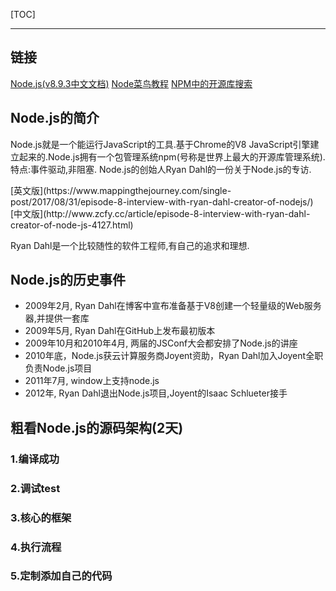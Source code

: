 [TOC]

---
## 链接
[Node.js(v8.9.3中文文档)](http://nodejs.cn/api/)
[Node菜鸟教程](http://www.runoob.com/nodejs/nodejs-http-server.html)
[NPM中的开源库搜索](https://www.npmjs.com/search?q=&page=0&ranking=optimal)

## Node.js的简介
<p>
Node.js就是一个能运行JavaScript的工具.基于Chrome的V8 JavaScript引擎建立起来的.Node.js拥有一个包管理系统npm(号称是世界上最大的开源库管理系统).特点:事件驱动,非阻塞.
Node.js的创始人Ryan Dahl的一份关于Node.js的专访.
</p>
[英文版](https://www.mappingthejourney.com/single-post/2017/08/31/episode-8-interview-with-ryan-dahl-creator-of-nodejs/)
[中文版](http://www.zcfy.cc/article/episode-8-interview-with-ryan-dahl-creator-of-node-js-4127.html)

Ryan Dahl是一个比较随性的软件工程师,有自己的追求和理想.

## Node.js的历史事件

- 2009年2月, Ryan Dahl在博客中宣布准备基于V8创建一个轻量级的Web服务器,并提供一套库
- 2009年5月, Ryan Dahl在GitHub上发布最初版本
- 2009年10月和2010年4月, 两届的JSConf大会都安排了Node.js的讲座
- 2010年底，Node.js获云计算服务商Joyent资助，Ryan Dahl加入Joyent全职负责Node.js项目
- 2011年7月, window上支持node.js
- 2012年, Ryan Dahl退出Node.js项目,Joyent的Isaac Schlueter接手

## 粗看Node.js的源码架构(2天)
### 1.编译成功
### 2.调试test
### 3.核心的框架
### 4.执行流程
### 5.定制添加自己的代码